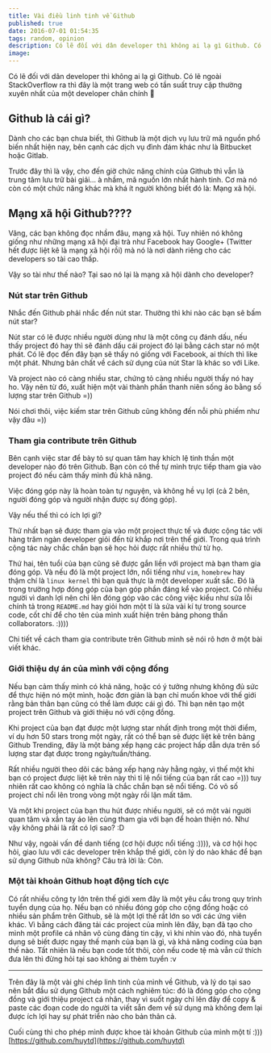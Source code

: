 ```yaml
---
title: Vài điều linh tinh về Github
published: true
date: 2016-07-01 01:54:35
tags: random, opinion
description: Có lẽ đối với dân developer thì không ai lạ gì Github. Có lẽ ngoài StackOverflow ra thì đây là một trang web có tần suất truy cập thường xuyên nhất của một developer chân chính :troll:
image:
---
```

Có lẽ đối với dân developer thì không ai lạ gì Github. Có lẽ ngoài StackOverflow ra thì đây là một trang web có tần suất truy cập thường xuyên nhất của một developer chân chính :troll:

## Github là cái gì?

Dành cho các bạn chưa biết, thì Github là một dịch vụ lưu trữ mã nguồn phổ biến nhất hiện nay, bên cạnh các dịch vụ đình đám khác như là Bitbucket hoặc Gitlab.

Trước đây thì là vậy, cho đến giờ chức năng chính của Github thì vẫn là trung tâm lưu trữ bài giải... à nhầm, mã nguồn lớn nhất hành tinh. Cơ mà nó còn có một chức năng khác mà khá ít người không biết đó là: Mạng xã hội.

## Mạng xã hội Github????

Vâng, các bạn không đọc nhầm đâu, mạng xã hội. Tuy nhiên nó không giống như những mạng xã hội đại trà như Facebook hay Google+ (Twitter hết được liệt kê là mạng xã hội rồi) mà nó là nơi dành riêng cho các developers so tài cao thấp.

Vậy so tài như thế nào? Tại sao nó lại là mạng xã hội dành cho developer? 

### Nút star trên Github

Nhắc đến Github phải nhắc đến nút star. Thường thì khi nào các bạn sẽ bấm nút star? 

Nút star có lẽ được nhiều người dùng như là một công cụ đánh dấu, nếu thấy project đó hay thì sẽ đánh dấu cái project đó lại bằng cách star nó một phát. Có lẽ đọc đến đây bạn sẽ thấy nó giống với Facebook, ai thích thì like một phát. Nhưng bản chất về cách sử dụng của nút Star là khác so với Like.

Và project nào có càng nhiều star, chứng tỏ càng nhiều người thấy nó hay ho. Vậy nên từ đó, xuất hiện một vài thành phần thanh niên sống ảo bằng số lượng star trên Github =)) 

Nói chơi thôi, việc kiếm star trên Github cũng không đến nỗi phù phiếm như vậy đâu =))

### Tham gia contribute trên Github

Bên cạnh việc star để bày tỏ sự quan tâm hay khích lệ tinh thần một developer nào đó trên Github. Bạn còn có thể tự mình trực tiếp tham gia vào project đó nếu cảm thấy mình đủ khả năng.

Việc đóng góp này là hoàn toàn tự nguyện, và không hề vụ lợi (cả 2 bên, người đóng góp và người nhận được sự đóng góp).

Vậy nếu thế thì có ích lợi gì? 

Thứ nhất bạn sẽ được tham gia vào một project thực tế và được cộng tác với hàng trăm ngàn developer giỏi đến từ khắp nơi trên thế giới. Trong quá trình cộng tác này chắc chắn bạn sẽ học hỏi được rất nhiều thứ từ họ.

Thứ hai, tên tuổi của bạn cũng sẽ được gắn liền với project mà bạn tham gia đóng góp. Và nếu đó là một project lớn, nổi tiếng như `vim`, `homebrew` hay thậm chí là `linux kernel` thì bạn quả thực là một developer xuất sắc. Đó là trong trường hợp đóng góp của bạn góp phần đáng kể vào project. Có nhiều người vì danh lợi nên chỉ lên đóng góp vào các công việc kiểu như sửa lỗi chính tả trong `README.md` hay giỏi hơn một tí là sửa vài kí tự trong source code, cốt chỉ để cho tên của mình xuất hiện trên bảng phong thần collaborators. :))))

Chi tiết về cách tham gia contribute trên Github mình sẽ nói rõ hơn ở một bài viết khác.

### Giới thiệu dự án của mình với cộng đồng

Nếu bạn cảm thấy mình có khả năng, hoặc có ý tưởng nhưng không đủ sức để thực hiện nó một mình, hoặc đơn giản là bạn chỉ muốn khoe với thế giới rằng bản thân bạn cũng có thể làm được cái gì đó. Thì bạn nên tạo một project trên Github và giới thiệu nó với cộng đồng.

Khi project của bạn đạt được một lượng star nhất định trong một thời điểm, ví dụ hơn 50 stars trong một ngày, rất có thể bạn sẽ được liệt kê trên bảng Github Trending, đây là một bảng xếp hạng các project hấp dẫn dựa trên số lượng star đạt được trong ngày/tuần/tháng. 

Rất nhiều người theo dõi các bảng xếp hạng này hằng ngày, vì thế một khi bạn có project được liệt kê trên này thì tỉ lệ nổi tiếng của bạn rất cao =))) tuy nhiên rất cao không có nghĩa là chắc chắn bạn sẽ nổi tiếng. Có vô số project chỉ nổi lên trong vòng một ngày rồi lặn mất tăm.

Và một khi project của bạn thu hút được nhiều người, sẽ có một vài người quan tâm và xắn tay áo lên cùng tham gia với bạn để hoàn thiện nó. Như vậy không phải là rất có lợi sao? :D 

Như vậy, ngoài vấn đề danh tiếng (cơ hội được nổi tiếng :)))), và cơ hội học hỏi, giao lưu với các developer trên khắp thế giới, còn lý do nào khác để bạn sử dụng Github nữa không? Câu trả lời là: Còn.

### Một tài khoản Github hoạt động tích cực

Có rất nhiều công ty lớn trên thế giới xem đây là một yêu cầu trong quy trình tuyển dụng của họ. Nếu bạn có nhiều đóng góp cho cộng đồng hoặc có nhiều sản phẩm trên Github, sẽ là một lợi thế rất lớn so với các ứng viên khác. Vì bằng cách đăng tải các project của mình lên đây, bạn đã tạo cho mình một profile cá nhân vô cùng đáng tin cậy, vì khi nhìn vào đó, nhà tuyển dụng sẽ biết được ngay thế mạnh của bạn là gì, và khả năng coding của bạn thế nào. Tất nhiên là nếu bạn code tốt thôi, còn nếu code tệ mà vẫn cứ thích đưa lên thì đừng hỏi tại sao không ai thèm tuyển :v 

---

Trên đây là một vài ghi chép linh tinh của mình về Github, và lý do tại sao nên bắt đầu sử dụng Github một cách nghiêm túc: đó là đóng góp cho cộng đồng và giới thiệu project cá nhân, thay vì suốt ngày chỉ lên đây để copy & paste các đoạn code do người ta viết sẵn đem về sử dụng mà không đem lại được ích lợi hay sự phát triển nào cho bản thân cả.

Cuối cùng thì cho phép mình được khoe tài khoản Github của mình một tí :))) [https://github.com/huytd](https://github.com/huytd)
